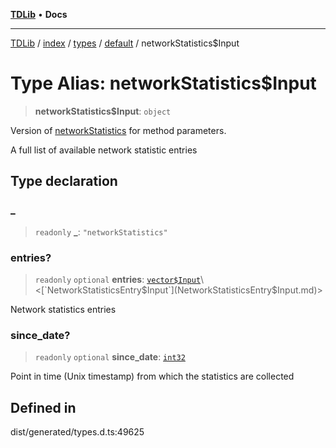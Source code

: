 [**TDLib**](../../../../../../README.md) • **Docs**

***

[TDLib](../../../../../../modules.md) / [index](../../../../../README.md) / [types](../../../README.md) / [default](../README.md) / networkStatistics$Input

# Type Alias: networkStatistics$Input

> **networkStatistics$Input**: `object`

Version of [networkStatistics](networkStatistics-1.md) for method parameters.

A full list of available network statistic entries

## Type declaration

### \_

> `readonly` **\_**: `"networkStatistics"`

### entries?

> `readonly` `optional` **entries**: [`vector$Input`](vector$Input.md)\<[`NetworkStatisticsEntry$Input`](NetworkStatisticsEntry$Input.md)\>

Network statistics entries

### since\_date?

> `readonly` `optional` **since\_date**: [`int32`](int32-1.md)

Point in time (Unix timestamp) from which the statistics are collected

## Defined in

dist/generated/types.d.ts:49625

